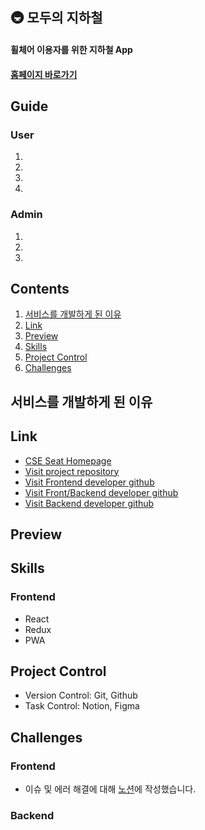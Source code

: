 ## 🚇 모두의 지하철
#### 휠체어 이용자를 위한 지하철 App
#### [홈페이지 바로가기](everyones-subway.vercel.app)

## Guide

### User
1. 
2. 
3. 
4. 

### Admin
1. 
2. 
3. 

## Contents
1. [서비스를 개발하게 된 이유](#서비스를-개발하게-된-이유)
2. [Link](#Link)
3. [Preview](#Preview)
5. [Skills](#Skills)
6. [Project Control](#Project-Control)
7. [Challenges](#Challenges)
   
## 서비스를 개발하게 된 이유


## Link
 - [CSE Seat Homepage](everyones-subway.vercel.app)
 - [Visit project repository](https://github.com/Legitgoons/Everyones-Subway)
 - [Visit Frontend developer github](https://github.com/Legitgoons)
 - [Visit Front/Backend developer github](https://github.com/sksksk705)
 - [Visit Backend developer github](https://github.com/harvinat0r)

## Preview

## Skills
### Frontend
 - React
 - Redux
 - PWA

## Project Control
- Version Control: Git, Github
- Task Control: Notion, Figma

## Challenges

### Frontend
- 이슈 및 에러 해결에 대해 [노션](https://www.notion.so/f6402c01f12b4ffd8e34d4e1e1b49cea)에 작성했습니다.

### Backend
